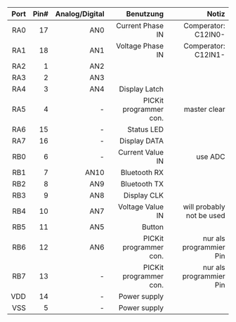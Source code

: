 |             Port|             Pin#|   Analog/Digital|             Benutzung|                          Notiz|
|----------------:|----------------:|----------------:|---------------------:|------------------------------:|
|              RA0|               17|              AN0|      Current Phase IN|            Comperator: C12IN0-|
|              RA1|               18|              AN1|      Voltage Phase IN|            Comperator: C12IN1-|
|              RA2|                1|              AN2|                      |                               |
|              RA3|                2|              AN3|                      |                               |
|              RA4|                3|              AN4|         Display Latch|                               |
|              RA5|                4|                -|PICKit programmer con.|                   master clear|
|              RA6|               15|                -|            Status LED|                               |
|              RA7|               16|                -|          Display DATA|                               |
|              RB0|                6|                -|      Current Value IN|                        use ADC|
|              RB1|                7|             AN10|          Bluetooth RX|                               |
|              RB2|                8|              AN9|          Bluetooth TX|                               |
|              RB3|                9|              AN8|           Display CLK|                               |
|              RB4|               10|              AN7|      Voltage Value IN|      will probably not be used|
|              RB5|               11|              AN5|                Button|                               |
|              RB6|               12|              AN6|PICKit programmer con.|        nur als programmier Pin|
|              RB7|               13|                -|PICKit programmer con.|        nur als programmier Pin|
|              VDD|               14|                -|          Power supply|                               |
|              VSS|                5|                -|          Power supply|                               |
